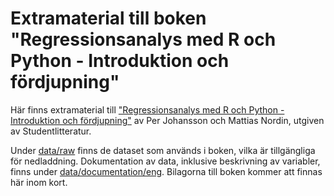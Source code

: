 # Extramaterial till boken "Regressionsanalys med R och Python - Introduktion och fördjupning"

Här finns extramaterial till ["Regressionsanalys med R och Python - Introduktion och fördjupning"](https://www.studentlitteratur.se/kurslitteratur/matematik-och-statistik/statistik/regressionsanalys-med-r-och-python-46972-01/) av Per Johansson och Mattias Nordin, utgiven av Studentlitteratur.

Under [data/raw](https://github.com/mattiasnordin/Regression/tree/main/data/raw) finns de dataset som används i boken, vilka är tillgängliga för nedladdning. Dokumentation av data, inklusive beskrivning av variabler, finns under [data/documentation/eng](https://github.com/mattiasnordin/Regression/tree/main/data/documentation/eng). Bilagorna till boken kommer att finnas här inom kort.
